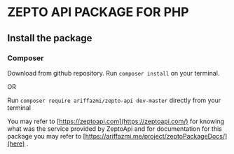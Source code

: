 # ZEPTO API PACKAGE FOR PHP


## Install the package

### Composer
Download from github repository.
Run `composer install` on your terminal.

OR

Run `composer require ariffazmi/zepto-api dev-master` directly from your terminal

You may refer to [https://zeptoapi.com](https://zeptoapi.com/) for knowing what was the service provided by ZeptoApi and for documentation for this package you may refer to [https://ariffazmi.me/project/zeptoPackageDocs/](here) .
